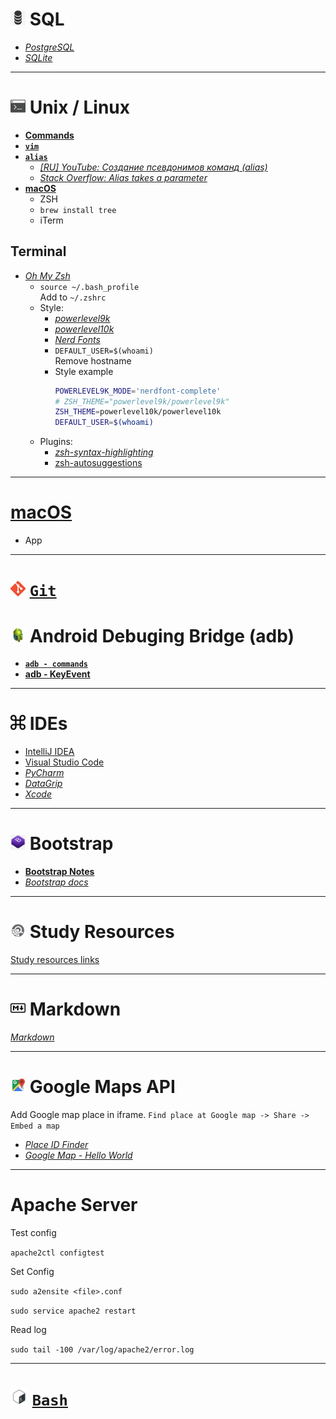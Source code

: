 <!-- [_Stack Overflow: _]() -->
<!-- [_GitHub: _]() -->

# <img src="/imgs/sql.png" width="24" height="24"> SQL

- [_PostgreSQL_](https://www.postgresql.org/docs/)
- [_SQLite_](https://www.sqlite.org/docs.html)

***

# <img src="/imgs/terminal.png" width="24" height="24"> Unix / Linux

- [__Commands__](/terminal/Unix.md)
- [__`vim`__](/terminal/vim.md)
- [__`alias`__](/terminal/alias.md)
    - [_[RU] YouTube: Создание псевдонимов команд (alias)_](https://www.youtube.com/watch?v=HvwOtqEheZ4)
    - [_Stack Overflow: Alias takes a parameter_](https://stackoverflow.com/questions/7131670/make-a-bash-alias-that-takes-a-parameter)
- [__macOS__](/macOS.md)
  - ZSH
  - `brew install tree`
  - iTerm

## Terminal

- [_Oh My Zsh_](https://ohmyz.sh)
  - ```source ~/.bash_profile``` <br> Add to `~/.zshrc`
  - Style:
    - [_powerlevel9k_](https://github.com/Powerlevel9k/powerlevel9k)
    - [_powerlevel10k_](https://github.com/romkatv/powerlevel10k)
    - [_Nerd Fonts_](https://github.com/ryanoasis/nerd-fonts)
    - `DEFAULT_USER=$(whoami)` <br> Remove hostname
    - Style example
        ```sh
        POWERLEVEL9K_MODE='nerdfont-complete'
        # ZSH_THEME="powerlevel9k/powerlevel9k"
        ZSH_THEME=powerlevel10k/powerlevel10k
        DEFAULT_USER=$(whoami)
        ```
  - Plugins:
    - [_zsh-syntax-highlighting_](https://github.com/zsh-users/zsh-syntax-highlighting)
    - [zsh-autosuggestions](https://github.com/zsh-users/zsh-autosuggestions)  

***

# [macOS](/macOS/README.md)

- App
<!-- - Settings -->

***

# <img src="/imgs/git.png" width="24" height="24"> [`Git`](/git/README.md)

# <img src="/imgs/adb.jpeg" width="24" height="24"> Android Debuging Bridge (adb)

- [__`adb - commands`__](/adb/adb.md)
- [__adb - KeyEvent__](/adb/adb%20-%20KeyEvent.md)

***

# <img src="/imgs/shortcuts.jpeg" width="24" height="24"> IDEs

- [IntelliJ IDEA](/IDEA_shortcuts.md)
- [Visual Studio Code](/VS_Code.md)
- [_PyCharm_](https://www.jetbrains.com/pycharm/)
- [_DataGrip_](https://www.jetbrains.com/datagrip/)
- [_Xcode_](https://itunes.apple.com/us/app/xcode/id497799835)
                    
***

# <img src="/imgs/bootstrap.jpg" width="24" height="24"> Bootstrap

- [__Bootstrap Notes__](/bootstrap_notes.md)
- [_Bootstrap docs_](https://getbootstrap.com/)

***

# <img src="/imgs/study_res.png" width="24" height="24"> Study Resources

[Study resources links](/Study_Resources.md)

*** 

# <img src="/imgs/markdown.png" width="24" height="24"> Markdown

[_Markdown_](https://github.com/adam-p/markdown-here/wiki/Markdown-Cheatsheet)

*** 

# <img src="/imgs/maps.png" width="24" height="24"> Google Maps API

Add Google map place in iframe. `Find place at Google map -> Share -> Embed a map`

- [_Place ID Finder_](https://developers.google.com/maps/documentation/javascript/examples/places-placeid-finder)
- [_Google Map - Hello World_](https://developers.google.com/maps/documentation/javascript/examples/map-simple)

***

# Apache Server

Test config

`apache2ctl configtest`

Set Config

`sudo a2ensite <file>.conf`

`sudo service apache2 restart`

Read log

`sudo tail -100 /var/log/apache2/error.log`

***

# <img src="https://github.com/sergius-la/icon_links/blob/master/img/bash.png" width="28" height="28"> [`Bash`](/bash/README.md)